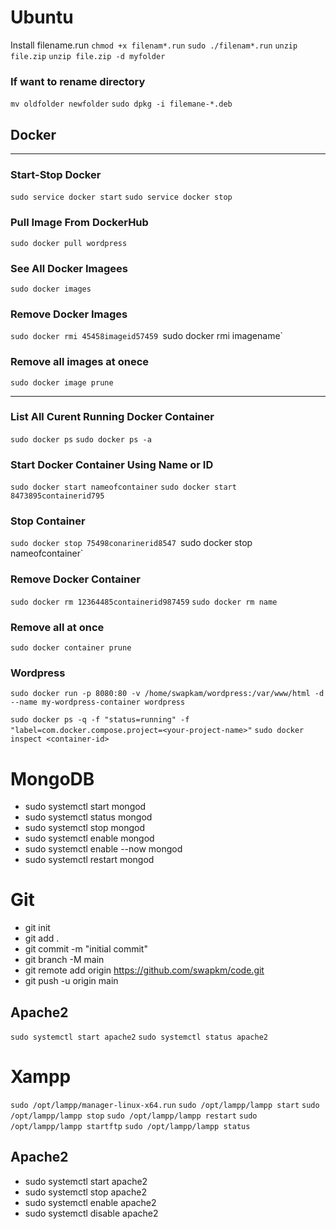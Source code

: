 # Ubuntu
Install filename.run
`chmod +x filenam*.run`
`sudo ./filenam*.run`
`unzip file.zip`
`unzip file.zip -d myfolder`

### If want to rename directory
`mv oldfolder newfolder`
`sudo dpkg -i filemane-*.deb`

## Docker

----------------------------------------------------
### Start-Stop Docker
`sudo service docker start`
`sudo service docker stop`

### Pull Image From DockerHub
`sudo docker pull wordpress`

### See All Docker Imagees
`sudo docker images`

### Remove Docker Images
`sudo docker rmi 45458imageid57459
`sudo docker rmi imagename`

### Remove all images at onece
`sudo docker image prune`

-----------------------------------------------------
### List All Curent Running Docker Container
`sudo docker ps`
`sudo docker ps -a`

### Start Docker Container Using Name or ID
`sudo docker start nameofcontainer`
`sudo docker start 8473895containerid795`

### Stop Container
`sudo docker stop 75498conarinerid8547
`sudo docker stop nameofcontainer`

### Remove Docker Container
`sudo docker rm 12364485containerid987459`
`sudo docker rm name`

### Remove all at once
`sudo docker container prune`

### Wordpress
`sudo docker run -p 8080:80 -v /home/swapkam/wordpress:/var/www/html -d --name my-wordpress-container wordpress`

`sudo docker ps -q -f "status=running" -f "label=com.docker.compose.project=<your-project-name>"`
`sudo docker inspect <container-id>`


# MongoDB
- sudo systemctl start mongod
- sudo systemctl status mongod
- sudo systemctl stop mongod
- sudo systemctl enable mongod
- sudo systemctl enable --now mongod
- sudo systemctl restart mongod

# Git
- git init
- git add .
- git commit -m "initial commit"
- git branch -M main
- git remote add origin https://github.com/swapkm/code.git
- git push -u origin main

## Apache2
`sudo systemctl start apache2`
`sudo systemctl status apache2`
# Xampp
`sudo /opt/lampp/manager-linux-x64.run`
`sudo /opt/lampp/lampp start`
`sudo /opt/lampp/lampp stop`
`sudo /opt/lampp/lampp restart`
`sudo /opt/lampp/lampp startftp`
`sudo /opt/lampp/lampp status`

## Apache2
- sudo systemctl start apache2
- sudo systemctl stop apache2
- sudo systemctl enable apache2
- sudo systemctl disable apache2


